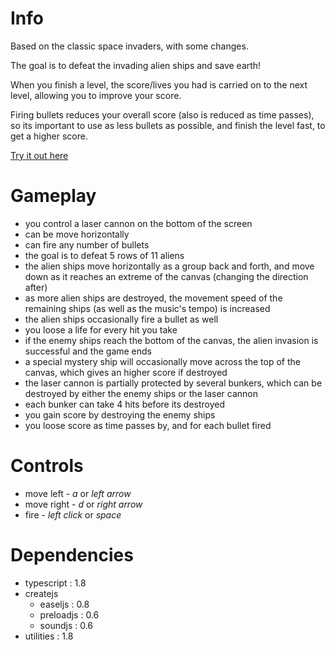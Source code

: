 Info
====

Based on the classic space invaders, with some changes.

The goal is to defeat the invading alien ships and save earth!

When you finish a level, the score/lives you had is carried on to the next level, allowing you to improve your score.

Firing bullets reduces your overall score (also is reduced as time passes), so its important to use as less bullets as possible, and finish the level fast, to get a higher score.


[Try it out here](http://nbpt.eu/games/space_invaders/)


Gameplay
========

- you control a laser cannon on the bottom of the screen
- can be move horizontally
- can fire any number of bullets
- the goal is to defeat 5 rows of 11 aliens
- the alien ships move horizontally as a group back and forth, and move down as it reaches an extreme of the canvas (changing the direction after)
- as more alien ships are destroyed, the movement speed of the remaining ships (as well as the music's tempo) is increased
- the alien ships occasionally fire a bullet as well
- you loose a life for every hit you take
- if the enemy ships reach the bottom of the canvas, the alien invasion is successful and the game ends
- a special mystery ship will occasionally move across the top of the canvas, which gives an higher score if destroyed
- the laser cannon is partially protected by several bunkers, which can be destroyed by either the enemy ships or the laser cannon
- each bunker can take 4 hits before its destroyed
- you gain score by destroying the enemy ships
- you loose score as time passes by, and for each bullet fired


Controls
========

- move left - *a* or *left arrow*
- move right - *d* or *right arrow*
- fire - *left click* or *space*


Dependencies
============

- typescript : 1.8
- createjs
    - easeljs   : 0.8
    - preloadjs : 0.6
    - soundjs   : 0.6
- utilities : 1.8